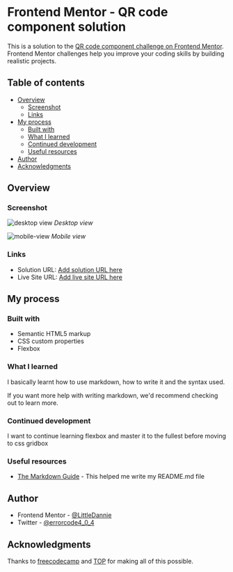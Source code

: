 # Frontend Mentor - QR code component solution

This is a solution to the [QR code component challenge on Frontend Mentor](https://www.frontendmentor.io/challenges/qr-code-component-iux_sIO_H). Frontend Mentor challenges help you improve your coding skills by building realistic projects. 

## Table of contents

- [Overview](#overview)
  - [Screenshot](#screenshot)
  - [Links](#links)
- [My process](#my-process)
  - [Built with](#built-with)
  - [What I learned](#what-i-learned)
  - [Continued development](#continued-development)
  - [Useful resources](#useful-resources)
- [Author](#author)
- [Acknowledgments](#acknowledgments)

## Overview

### Screenshot

![desktop view](./screenshot/desktop-view.png)
_Desktop view_

![mobile-view](./screenshot/mobile-view.png)
_Mobile view_

### Links

- Solution URL: [Add solution URL here](https://your-solution-url.com)
- Live Site URL: [Add live site URL here](https://your-live-site-url.com)

## My process

### Built with

- Semantic HTML5 markup
- CSS custom properties
- Flexbox

### What I learned

I basically learnt how to use markdown, how to write it and the syntax used.

If you want more help with writing markdown, we'd recommend checking out  to learn more.

### Continued development

I want to continue learning flexbox and master it to the fullest before moving to css gridbox

### Useful resources

- [The Markdown Guide](https://www.markdownguide.org/) - This helped me write my README.md file

## Author

- Frontend Mentor - [@LittleDannie](https://www.frontendmentor.io/profile/LittleDannie)
- Twitter - [@errorcode4_0_4](https://www.twitter.com/)

## Acknowledgments

Thanks to [freecodecamp](https://www.freecodecamp.org) and [TOP](https://www.theodinproject.com) for making all of this possible.
